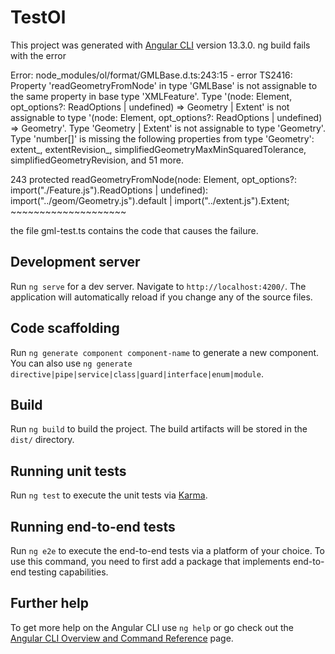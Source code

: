 # TestOl

This project was generated with [Angular CLI](https://github.com/angular/angular-cli) version 13.3.0.
ng build fails with the error 

Error: node_modules/ol/format/GMLBase.d.ts:243:15 - error TS2416: Property 'readGeometryFromNode' in type 'GMLBase' is not assignable to the same property in base type 'XMLFeature'.
  Type '(node: Element, opt_options?: ReadOptions | undefined) => Geometry | Extent' is not assignable to type '(node: Element, opt_options?: ReadOptions | undefined) => Geometry'.
    Type 'Geometry | Extent' is not assignable to type 'Geometry'.
      Type 'number[]' is missing the following properties from type 'Geometry': extent_, extentRevision_, simplifiedGeometryMaxMinSquaredTolerance, simplifiedGeometryRevision, and 51 more.

243     protected readGeometryFromNode(node: Element, opt_options?: import("./Feature.js").ReadOptions | undefined): import("../geom/Geometry.js").default | import("../extent.js").Extent;
                  ~~~~~~~~~~~~~~~~~~~~

the file gml-test.ts contains the code that causes the failure.

## Development server

Run `ng serve` for a dev server. Navigate to `http://localhost:4200/`. The application will automatically reload if you change any of the source files.

## Code scaffolding

Run `ng generate component component-name` to generate a new component. You can also use `ng generate directive|pipe|service|class|guard|interface|enum|module`.

## Build

Run `ng build` to build the project. The build artifacts will be stored in the `dist/` directory.

## Running unit tests

Run `ng test` to execute the unit tests via [Karma](https://karma-runner.github.io).

## Running end-to-end tests

Run `ng e2e` to execute the end-to-end tests via a platform of your choice. To use this command, you need to first add a package that implements end-to-end testing capabilities.

## Further help

To get more help on the Angular CLI use `ng help` or go check out the [Angular CLI Overview and Command Reference](https://angular.io/cli) page.

